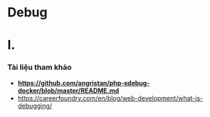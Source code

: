 # Debug
# I. 


### Tài liệu tham khảo
- **https://github.com/angristan/php-xdebug-docker/blob/master/README.md**
- https://careerfoundry.com/en/blog/web-development/what-is-debugging/
